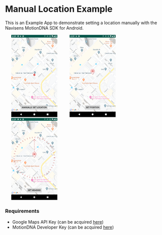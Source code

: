 # Manual Location Example #

This is an Example App to demonstrate setting a location manually with the Navisens MotionDNA SDK for Android.

<img src="README_IMG/Current_location.png?raw=true" width="150" hspace="20" ><img src="README_IMG/Set_Position.png?raw=true" width="150" hspace="20">
<img src="README_IMG/Set_Heading.png" width="150" hspace="20" >


### Requirements
- Google Maps API Key (can be acquired [here](https://developers.google.com/maps/documentation/android-sdk/get-api-key))
- MotionDNA Developer Key (can be acquired [here](https://www.navisens.com/#contact))

